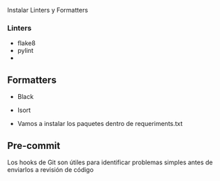 Instalar Linters y Formatters
### Linters

- flake8
- pylint
-
## Formatters

- Black
- Isort


- Vamos a instalar los paquetes dentro de requeriments.txt

## Pre-commit
Los hooks de Git son útiles para identificar problemas simples antes de enviarlos a revisión de código
